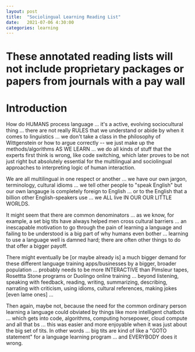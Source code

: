 ```yaml
---
layout: post
title:  "Sociolingual Learning Reading List"
date:   2021-07-06 4:30:00
categories: learning
---
```



# These annotated reading lists will not include proprietary packages or papers from journals with a pay wall 

# Introduction

How do HUMANS process language ...  it's a active, evolving sociocultural thing ... there are not really RULES that we understand or abide by when it comes to linguistics ... we don't take a class in the philosophy of Wittgenstein or how to argue correctly -- we just make up the methods/algorithms AS WE LEARN ... we do all kinds of stuff that the experts first think is wrong, like code switching, which later proves to be not just right but absolutely essential for the multilingual and sociolingual approaches to interpreting logic of human interaction. 

We are all multilingual in one respect or another ... we have our own jargon, terminology, cultural idioms ... we tell other people to "speak English" but our own langauge is completely foreign to English ... or to the English that a billion other English-speakers use ... we ALL live IN OUR OUR LITTLE WORLDS.

It might seem that there are common denominators ... as we know, for example, a set big tits have always helped men cross cultural barriers ... an inescapable motivation to go through the pain of learning a language and failing to be understood is a big part of why humans even bother ... learning to use a language well is damned hard; there are often other things to do that offer a bigger payoff.  

There might eventually be [or maybe already is] a much bigger demand for these different language training apps/businesses by a bigger, broader population ... probably needs to be more INTERACTIVE than Pimsleur tapes, Rosettta Stone programs or Duolingo online training ...  beyond listening, speaking with feedback, reading, writing, summarizing, describing, narrating with criticism, using idioms, cultural references, making jokes [even lame ones]  ... 

Then again, maybe not, because the need for the common ordinary person learning a language could obviated by things like more intelligent chatbots ... which gets into code, algorithms, computing horsepower, cloud compute and all that bs ... this was easier and more enjoyable when it was just about the big set of tits.  In other words ... big tits are kind of like a "GOTO statement" for a language learning program ... and EVERYBODY does it wrong.
